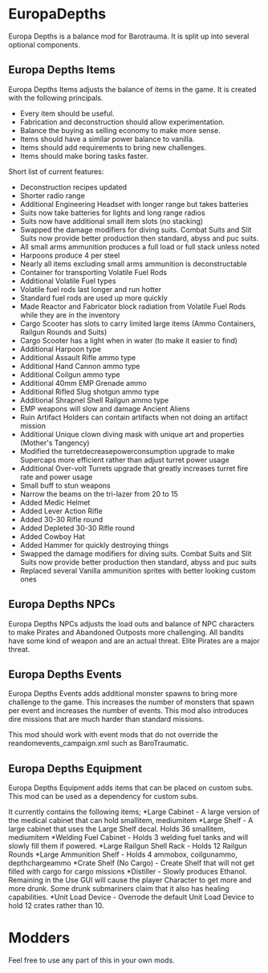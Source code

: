# EuropaDepths
Europa Depths is a balance mod for Barotrauma. It is split up into several optional components.

## Europa Depths Items

Europa Depths Items adjusts the balance of items in the game. It is created with the following principals.
* Every item should be useful.
* Fabrication and deconstruction should allow experimentation.
* Balance the buying as selling economy to make more sense.
* Items should have a similar power balance to vanilla.
* Items should add requirements to bring new challenges.
* Items should make boring tasks faster.

Short list of current features:
* Deconstruction recipes updated
* Shorter radio range
* Additional Engineering Headset with longer range but takes batteries
* Suits now take batteries for lights and long range radios
* Suits now have additional small item slots (no stacking)
* Swapped the damage modifiers for diving suits. Combat Suits and Slit Suits now provide better production then standard, abyss and puc suits.
* All small arms ammunition produces a full load or full stack unless noted
* Harpoons produce 4 per steel
* Nearly all items excluding small arms ammunition is deconstructable
* Container for transporting Volatile Fuel Rods
* Additional Volatile Fuel types
* Volatile fuel rods last longer and run hotter
* Standard fuel rods are used up more quickly
* Made Reactor and Fabricator block radiation from Volatile Fuel Rods while they are in the inventory
* Cargo Scooter has slots to carry limited large items (Ammo Containers, Railgun Rounds and Suits)
* Cargo Scooter has a light when in water (to make it easier to find)
* Additional Harpoon type
* Additional Assault Rifle ammo type
* Additional Hand Cannon ammo type
* Additional Coilgun ammo type
* Additional 40mm EMP Grenade ammo
* Additional Rifled Slug shotgun ammo type
* Additional Shrapnel Shell Railgun ammo type
* EMP weapons will slow and damage Ancient Aliens
* Ruin Artifact Holders can contain artifacts when not doing an artifact mission
* Additional Unique clown diving mask with unique art and properties (Mother's Tangency)
* Modified the turretdecreasepowerconsumption upgrade to make Supercaps more efficient rather than adjust turret power usage
* Additional Over-volt Turrets upgrade that greatly increases turret fire rate and power usage
* Small buff to stun weapons
* Narrow the beams on the tri-lazer from 20 to 15
* Added Medic Helmet
* Added Lever Action Rifle
* Added 30-30 Rifle round
* Added Depleted 30-30 Rifle round
* Added Cowboy Hat
* Added Hammer for quickly destroying things
* Swapped the damage modifiers for diving suits. Combat Suits and Slit Suits now provide better production then standard, abyss and puc suits
* Replaced several Vanilla ammunition sprites with better looking custom ones

## Europa Depths NPCs
Europa Depths NPCs adjusts the load outs and balance of NPC characters to make Pirates and Abandoned Outposts more challenging.
All bandits have some kind of weapon and are an actual threat.
Elite Pirates are a major threat.

## Europa Depths Events
Europa Depths Events adds additional monster spawns to bring more challenge to the game.
This increases the number of monsters that spawn per event and increases the number of events.
This mod also introduces dire missions that are much harder than standard missions.

This mod should work with event mods that do not override the reandomevents_campaign.xml such as BaroTraumatic.

## Europa Depths Equipment
Europa Depths Equipment adds items that can be placed on custom subs. This mod can be used as a dependency for custom subs.

It currently contains the following items;
*Large Cabinet - A large version of the medical cabinet that can hold smallitem, mediumitem
*Large Shelf - A large cabinet that uses the Large Shelf decal. Holds 36 smallitem, mediumitem
*Welding Fuel Cabinet - Holds 3 welding fuel tanks and will slowly fill them if powered.
*Large Railgun Shell Rack - Holds 12 Railgun Rounds
*Large Ammunition Shelf - Holds 4 ammobox, coilgunammo, depthchargeammo
*Crate Shelf (No Cargo) - Create Shelf that will not get filled with cargo for cargo missions
*Distiller - Slowly produces Ethanol. Remaining in the Use GUI will cause the player Character to get more and more drunk. Some drunk submariners claim that it also has healing capabilities.
*Unit Load Device - Overrode the default Unit Load Device to hold 12 crates rather than 10.

# Modders
Feel free to use any part of this in your own mods.